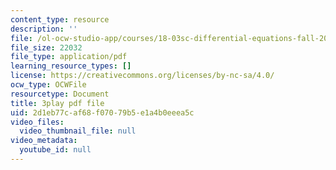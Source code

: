 ```yaml
---
content_type: resource
description: ''
file: /ol-ocw-studio-app/courses/18-03sc-differential-equations-fall-2011/2d1eb77caf68f07079b5e1a4b0eeea5c_TRVS5Wo9LoM.pdf
file_size: 22032
file_type: application/pdf
learning_resource_types: []
license: https://creativecommons.org/licenses/by-nc-sa/4.0/
ocw_type: OCWFile
resourcetype: Document
title: 3play pdf file
uid: 2d1eb77c-af68-f070-79b5-e1a4b0eeea5c
video_files:
  video_thumbnail_file: null
video_metadata:
  youtube_id: null
---
```

